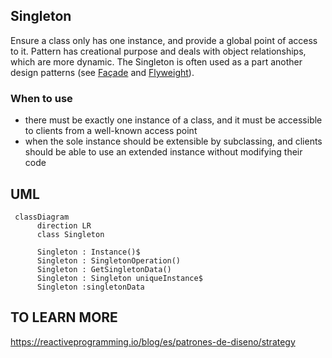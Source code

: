 ## Singleton

Ensure a class only has one instance, and provide a global point of access to it.
Pattern has creational purpose and deals with object relationships, which are more 
dynamic. The Singleton is often used as a part another design patterns (see [Façade] 
and [Flyweight]). 

### When to use

* there must be exactly one instance of a class, and it must be accessible to clients from a well-known access point
* when the sole instance should be extensible by subclassing, and clients should be able to use an extended instance without modifying their code

[Façade]: https://github.com/JakubVojvoda/design-patterns-cpp/tree/master/facade
[Flyweight]: https://github.com/JakubVojvoda/design-patterns-cpp/tree/master/flyweight
 
## UML

```mermaid
 classDiagram
      direction LR
      class Singleton
      
      Singleton : Instance()$
      Singleton : SingletonOperation()
      Singleton : GetSingletonData()
      Singleton : Singleton uniqueInstance$
      Singleton :singletonData
```
## TO LEARN MORE

https://reactiveprogramming.io/blog/es/patrones-de-diseno/strategy
